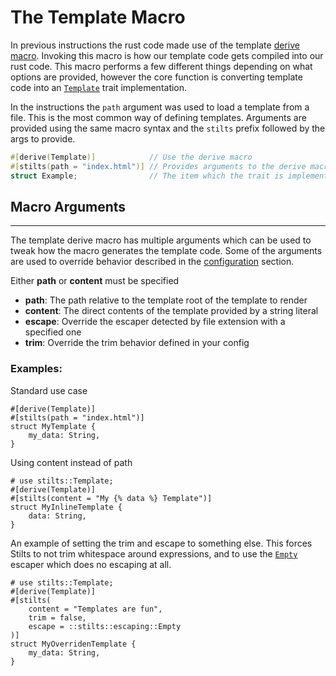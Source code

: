 # The Template Macro

In previous instructions the rust code made use of the template [derive macro](https://doc.rust-lang.org/book/ch19-06-macros.html).
Invoking this macro is how our template code gets compiled into our rust code.
This macro performs a few different things depending on what options are provided,
however the core function is converting template code into an [`Template`](https://docs.rs/stilts/latest/stilts/trait.Template.html)
trait implementation.

In the instructions the `path` argument was used to load a template from a file.
This is the most common way of defining templates. Arguments are provided using
the same macro syntax and the `stilts` prefix followed by the args to provide.
```rust
#[derive(Template)]            // Use the derive macro
#[stilts(path = "index.html")] // Provides arguments to the derive macro
struct Example;                // The item which the trait is implemented on
```

## Macro Arguments
---

The template derive macro has multiple arguments which can be used to tweak
how the macro generates the template code. Some of the arguments are used
to override behavior described in the [configuration](./configuration.md) section.

Either **path** or **content** must be specified
- **path**: The path relative to the template root of the template to render
- **content**: The direct contents of the template provided by a string literal
- **escape**: Override the escaper detected by file extension with a specified one
- **trim**: Override the trim behavior defined in your config

### Examples:
Standard use case
```rust,numbered
#[derive(Template)]
#[stilts(path = "index.html")]
struct MyTemplate {
    my_data: String,
}
```

Using content instead of path
```rust,numbered
# use stilts::Template;
#[derive(Template)]
#[stilts(content = "My {% data %} Template")]
struct MyInlineTemplate {
    data: String,
}
```

An example of setting the trim and escape to something else. This forces
Stilts to not trim whitespace around expressions, and to use the [`Empty`](https://docs.rs/stilts/latest/stilts/escaping/struct.Empty.html)
escaper which does no escaping at all.
```rust,numbered
# use stilts::Template;
#[derive(Template)]
#[stilts(
    content = "Templates are fun",
    trim = false,
    escape = ::stilts::escaping::Empty
)]
struct MyOverridenTemplate {
    my_data: String,
}
```
